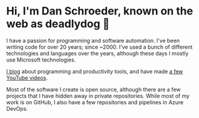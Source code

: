 # Hi, I'm Dan Schroeder, known on the web as deadlydog 👋

I have a passion for programming and software automation.
I've been writing code for over 20 years; since ~2000.
I've used a bunch of different technologies and languages over the years, although these days I mostly use Microsoft technologies.

[I blog](https://blog.danskingdom.com/) about programming and productivity tools, and have made [a few YouTube videos](https://www.youtube.com/channel/UCcESXeG56v-AZb63CGz1r7Q).

Most of the software I create is open source, although there are a few projects that I have hidden away in private repositories.
While most of my work is on GitHub, I also have a few repositories and pipelines in Azure DevOps.
